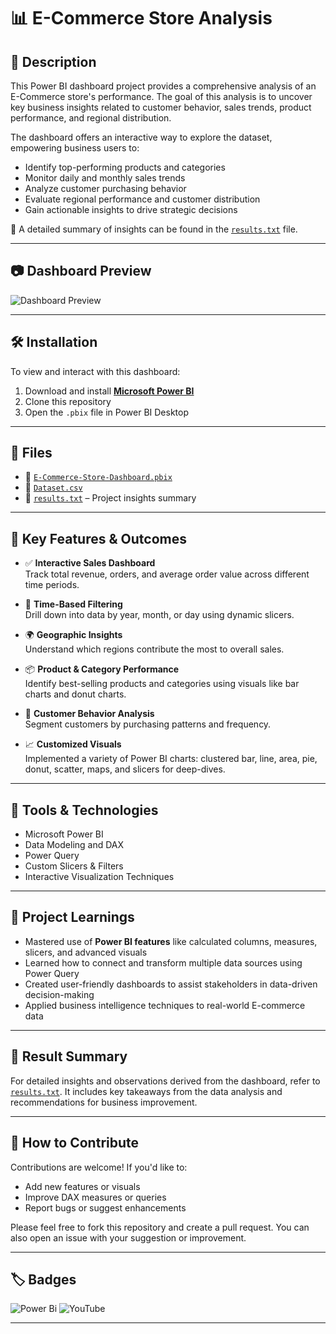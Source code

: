 # 📊 E-Commerce Store Analysis

## 📝 Description

This Power BI dashboard project provides a comprehensive analysis of an E-Commerce store's performance. The goal of this analysis is to uncover key business insights related to customer behavior, sales trends, product performance, and regional distribution.

The dashboard offers an interactive way to explore the dataset, empowering business users to:

- Identify top-performing products and categories  
- Monitor daily and monthly sales trends  
- Analyze customer purchasing behavior  
- Evaluate regional performance and customer distribution  
- Gain actionable insights to drive strategic decisions

📁 A detailed summary of insights can be found in the [`results.txt`](results.txt) file.

---

## 📷 Dashboard Preview

![Dashboard Preview](https://github.com/avishek09/E-Commerce-Store-Analysis-/assets/75924699/5151c585-882b-4db4-b324-a8cc63256fb4)

---

## 🛠 Installation

To view and interact with this dashboard:

1. Download and install **[Microsoft Power BI](https://powerbi.microsoft.com/en-us/downloads/)**
2. Clone this repository
3. Open the `.pbix` file in Power BI Desktop

---

## 📂 Files

- 🧩 [`E-Commerce-Store-Dashboard.pbix`](https://github.com/Purab47/Ecommerce_Store_Analysis/blob/main/E-commerce%20Sales%20Dashboard.pbix) 
- 📄 [`Dataset.csv`](link-to-dataset-if-any) 
- 📑 [`results.txt`](https://github.com/Purab47/Ecommerce_Store_Analysis/blob/main/Result.txt) – Project insights summary

---

## 📌 Key Features & Outcomes

- ✅ **Interactive Sales Dashboard**  
  Track total revenue, orders, and average order value across different time periods.

- 📅 **Time-Based Filtering**  
  Drill down into data by year, month, or day using dynamic slicers.

- 🌍 **Geographic Insights**  
  Understand which regions contribute the most to overall sales.

- 📦 **Product & Category Performance**  
  Identify best-selling products and categories using visuals like bar charts and donut charts.

- 👥 **Customer Behavior Analysis**  
  Segment customers by purchasing patterns and frequency.

- 📈 **Customized Visuals**  
  Implemented a variety of Power BI charts: clustered bar, line, area, pie, donut, scatter, maps, and slicers for deep-dives.

---

## 🧰 Tools & Technologies

- Microsoft Power BI  
- Data Modeling and DAX  
- Power Query  
- Custom Slicers & Filters  
- Interactive Visualization Techniques

---

## 🎯 Project Learnings

- Mastered use of **Power BI features** like calculated columns, measures, slicers, and advanced visuals  
- Learned how to connect and transform multiple data sources using Power Query  
- Created user-friendly dashboards to assist stakeholders in data-driven decision-making  
- Applied business intelligence techniques to real-world E-commerce data

---

## 📂 Result Summary

For detailed insights and observations derived from the dashboard, refer to [`results.txt`](results.txt). It includes key takeaways from the data analysis and recommendations for business improvement.

---

## 🤝 How to Contribute

Contributions are welcome! If you'd like to:

- Add new features or visuals  
- Improve DAX measures or queries  
- Report bugs or suggest enhancements

Please feel free to fork this repository and create a pull request. You can also open an issue with your suggestion or improvement.

---

## 🏷️ Badges

![Power Bi](https://img.shields.io/badge/power_bi-F2C811?style=for-the-badge&logo=powerbi&logoColor=black)
![YouTube](https://img.shields.io/badge/YouTube-%23FF0000.svg?style=for-the-badge&logo=YouTube&logoColor=white)

---


